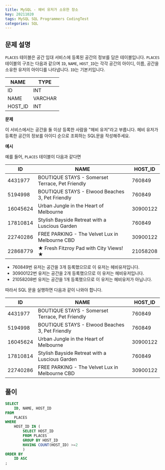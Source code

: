```yaml
---
title: MySQL - 헤비 유저가 소유한 장소
key: 20211020  
tags: MySQL SQL Programmers CodingTest
categories: SQL
---
```


## 문제 설명

`PLACES` 테이블은 공간 임대 서비스에 등록된 공간의 정보를 담은 테이블입니다. `PLACES` 테이블의 구조는 다음과 같으며 `ID`, `NAME`, `HOST_ID`는 각각 공간의 아이디, 이름, 공간을 소유한 유저의 아이디를 나타냅니다. `ID`는 기본키입니다.

|NAME|TYPE|
|--|--|
|ID|INT|
|NAME|VARCHAR|
|HOST_ID|INT|

**문제**  

이 서비스에서는 공간을 둘 이상 등록한 사람을 "헤비 유저"라고 부릅니다. 헤비 유저가 등록한 공간의 정보를 아이디 순으로 조회하는 SQL문을 작성해주세요.  

**예시**  

예를 들어, `PLACES` 테이블이 다음과 같다면  

|ID|NAME|HOST_ID|
|--|--|--|
|4431977|BOUTIQUE STAYS - Somerset Terrace, Pet Friendly|760849|
|5194998|BOUTIQUE STAYS - Elwood Beaches 3, Pet Friendly|760849|
|16045624|Urban Jungle in the Heart of Melbourne|30900122|
|17810814|Stylish Bayside Retreat with a Luscious Garden|760849|
|22740286|FREE PARKING - The Velvet Lux in Melbourne CBD|30900122|
|22868779|★ Fresh Fitzroy Pad with City Views! ★|21058208|

* 760849번 유저는 공간을 3개 등록했으므로 이 유저는 헤비유저입니다.  
* 30900122번 유저는 공간을 2개 등록했으므로 이 유저는 헤비유저입니다.  
* 21058208번 유저는 공간을 1개 등록했으므로 이 유저는 헤비유저가 아닙니다.  

따라서 SQL 문을 실행하면 다음과 같이 나와야 합니다.  

|ID|NAME|HOST_ID|
|--|--|--|
|4431977|BOUTIQUE STAYS - Somerset Terrace, Pet Friendly|760849|
|5194998|BOUTIQUE STAYS - Elwood Beaches 3, Pet Friendly|760849|
|16045624|Urban Jungle in the Heart of Melbourne|30900122|
|17810814|Stylish Bayside Retreat with a Luscious Garden|760849|
|22740286|FREE PARKING - The Velvet Lux in Melbourne CBD|30900122|

## 풀이

~~~sql
SELECT
    ID, NAME, HOST_ID
FROM
    PLACES
WHERE
    HOST_ID IN (
        SELECT HOST_ID 
        FROM PLACES 
        GROUP BY HOST_ID 
        HAVING COUNT(HOST_ID) >=2
        )
ORDER BY
    ID ASC
;
~~~

